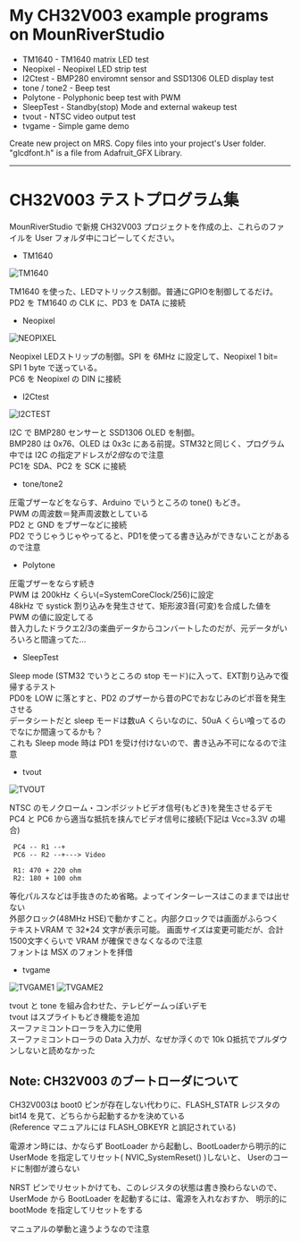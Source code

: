 # My CH32V003 example programs on MounRiverStudio

- TM1640 - TM1640 matrix LED test
- Neopixel - Neopixel LED strip test
- I2Ctest - BMP280 enviromnt sensor and SSD1306 OLED display test
- tone / tone2 - Beep test
- Polytone - Polyphonic beep test with PWM
- SleepTest - Standby(stop) Mode and external wakeup test 
- tvout - NTSC video output test
- tvgame - Simple game demo

Create new project on MRS. Copy files into your project's User folder.<br>
"glcdfont.h" is a file from Adafruit_GFX Library. <br>

---

# CH32V003 テストプログラム集

MounRiverStudio で新規 CH32V003 プロジェクトを作成の上、これらのファイルを User フォルダ中にコピーしてください。<br>

- TM1640

![TM1640](pictures/tm1640.png)

TM1640 を使った、LEDマトリックス制御。普通にGPIOを制御してるだけ。<br>
PD2 を TM1640 の CLK に、PD3 を DATA に接続<br>

- Neopixel

![NEOPIXEL](pictures/neopixel.png)

Neopixel LEDストリップの制御。SPI を 6MHz に設定して、Neopixel 1 bit= SPI 1 byte で送っている。<br>
PC6 を Neopixel の DIN に接続<br>

- I2Ctest


![I2CTEST](pictures/I2Ctest.jpg)

I2C で BMP280 センサーと SSD1306 OLED を制御。<br>
BMP280 は 0x76、OLED は 0x3c にある前提。STM32と同じく、プログラム中では I2C の指定アドレスが*2倍*なので注意<br>
PC1を SDA、PC2 を SCK に接続<br>
 
- tone/tone2

圧電ブザーなどをならす、Arduino でいうところの tone() もどき。<br>
PWM の周波数＝発声周波数としている<br>
PD2 と GND をブザーなどに接続<br>
PD2 でうじゃうじゃやってると、PD1を使ってる書き込みができないことがあるので注意<br>

- Polytone

圧電ブザーをならす続き<br>
PWM は 200kHz くらい(=SystemCoreClock/256)に設定<br>
48kHz で systick 割り込みを発生させて、矩形波3音(可変)を合成した値を PWM の値に設定してる<br>
昔入力したドラクエ2/3の楽曲データからコンバートしたのだが、元データがいろいろと間違ってた…<br>

- SleepTest

Sleep mode (STM32 でいうところの stop モード)に入って、EXT割り込みで復帰するテスト<br>
PD0を LOW に落とすと、PD2 のブザーから昔のPCでおなじみのピポ音を発生させる<br>
データシートだと sleep モードは数uA くらいなのに、50uA くらい喰ってるのでなにか間違ってるかも？<br>
これも Sleep mode 時は PD1 を受け付けないので、書き込み不可になるので注意<br>

- tvout

![TVOUT](pictures/tvout.png)

NTSC のモノクローム・コンポジットビデオ信号(もどき)を発生させるデモ<br>
PC4 と PC6 から適当な抵抗を挟んでビデオ信号に接続(下記は Vcc=3.3V の場合)<br>

```
 PC4 -- R1 --+
 PC6 -- R2 --+---> Video

 R1: 470 + 220 ohm
 R2: 180 + 100 ohm
```

等化パルスなどは手抜きのため省略。よってインターレースはこのままでは出せない<br>
外部クロック(48MHz HSE)で動かすこと。内部クロックでは画面がふらつく<br>
テキストVRAM で 32*24 文字が表示可能。
画面サイズは変更可能だが、合計1500文字くらいで VRAM が確保できなくなるので注意<br>
フォントは MSX のフォントを拝借<br>

- tvgame


![TVGAME1](pictures/tvgame1.jpg)
![TVGAME2](pictures/tvgame2.png)

tvout と tone を組み合わせた、テレビゲームっぽいデモ<br>
tvout はスプライトもどき機能を追加<br>
スーファミコントローラを入力に使用<br>
スーファミコントローラの Data 入力が、なぜか浮くので 10k Ω抵抗でプルダウンしないと読めなかった<br>

## Note: CH32V003 のブートローダについて

CH32V003は boot0 ピンが存在しない代わりに、FLASH_STATR レジスタの bit14 を見て、どちらから起動するかを決めている<br>
(Reference マニュアルには FLASH_OBKEYR と誤記されている)<br>

電源オン時には、かならず BootLoader から起動し、BootLoaderから明示的に UserMode を指定してリセット( NVIC_SystemReset() )しないと、
Userのコードに制御が渡らない<br>

NRST ピンでリセットかけても、このレジスタの状態は書き換わらないので、UserMode から BootLoader を起動するには、電源を入れなおすか、
明示的に bootMode を指定してリセットをする<br>

マニュアルの挙動と違うようなので注意<br>